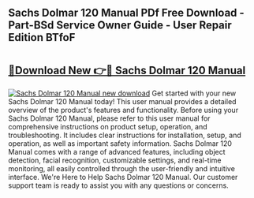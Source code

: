 ## Sachs Dolmar 120 Manual PDf Free Download - Part-BSd Service Owner Guide - User Repair Edition BTfoF

# <h2><a href="http://bc94032.oget.top/?id=Sachs+Dolmar+120+Manual">🔗Download New 👉🔴 Sachs Dolmar 120 Manual</a></h2>

[![Sachs Dolmar 120 Manual new download](https://i.imgur.com/5g1atiW.png)](http://bc94032.oget.top/?id=Sachs+Dolmar+120+Manual)
Get started with your new Sachs Dolmar 120 Manual today! This user manual provides a detailed overview of the product's features and functionality. Before using your Sachs Dolmar 120 Manual, please refer to this user manual for comprehensive instructions on product setup, operation, and troubleshooting. It includes clear instructions for installation, setup, and operation, as well as important safety information. Sachs Dolmar 120 Manual comes with a range of advanced features, including object detection, facial recognition, customizable settings, and real-time monitoring, all easily controlled through the user-friendly and intuitive interface. We're Here to Help Sachs Dolmar 120 Manual. Our customer support team is ready to assist you with any questions or concerns.
